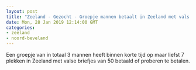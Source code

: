 ```yaml
---
layout: post
title: "Zeeland - Gezocht - Groepje mannen betaalt in Zeeland met vals geld"
date: Mon, 28 Jan 2019 12:14:00 GMT
categories: 
- zeeland 
- noord-beveland 
---
```


Een groepje van in totaal 3 mannen heeft binnen korte tijd op maar liefst 7 plekken in Zeeland met valse briefjes van 50 betaald of proberen te betalen.
